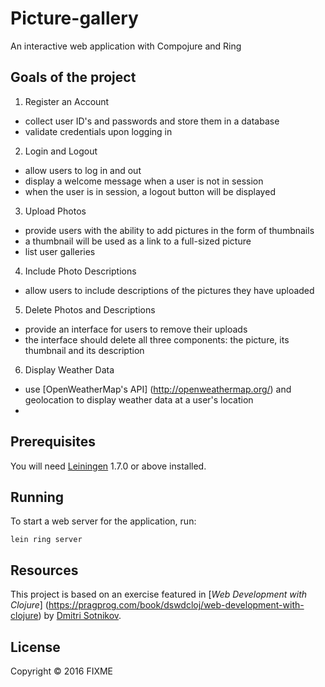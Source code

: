 # Picture-gallery

An interactive web application with Compojure and Ring

## Goals of the project 
1. Register an Account
 * collect user ID's and passwords and store them in a database
 * validate credentials upon logging in
2. Login and Logout
 * allow users to log in and out
 * display a welcome message when a user is not in session
 * when the user is in session, a logout button will be displayed
3. Upload Photos
 * provide users with the ability to add pictures in the form of thumbnails
 * a thumbnail will be used as a link to a full-sized picture
 * list user galleries
4. Include Photo Descriptions
 * allow users to include descriptions of the pictures they have uploaded
5. Delete Photos and Descriptions
 * provide an interface for users to remove their uploads 
 * the interface should delete all three components: the picture, its thumbnail and its description
6. Display Weather Data
 * use [OpenWeatherMap's API] (http://openweathermap.org/) and geolocation to display weather data at a user's location
 * 

## Prerequisites

You will need [Leiningen][1] 1.7.0 or above installed.

[1]: https://github.com/technomancy/leiningen

## Running

To start a web server for the application, run:

    lein ring server

## Resources

This project is based on an exercise featured in [*Web Development with Clojure*] (https://pragprog.com/book/dswdcloj/web-development-with-clojure) by [Dmitri Sotnikov](https://github.com/yogthos).

## License

Copyright © 2016 FIXME
